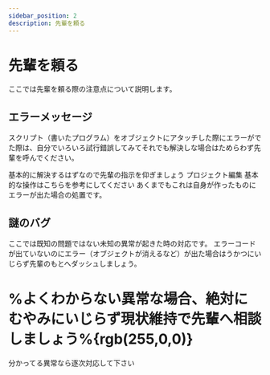 ```yaml
---
sidebar_position: 2
description: 先輩を頼る
---
```


# 先輩を頼る
ここでは先輩を頼る際の注意点について説明します。

## エラーメッセージ
スクリプト（書いたプログラム）をオブジェクトにアタッチした際にエラーがでた際は、自分でいろいろ試行錯誤してみてそれでも解決しな場合はためらわず先輩を呼んでください。

基本的に解決するはずなので先輩の指示を仰ぎましょう
プロジェクト編集 基本的な操作はこちらを参考にしてください
あくまでもこれは自身が作ったものにエラーが出た場合の処置です。

## 謎のバグ
ここでは既知の問題ではない未知の異常が起きた時の対応です。
エラーコードが出ていないのにエラー（オブジェクトが消えるなど）が出た場合はうかつにいじらず先輩のもとへダッシュしましょう。
#
# %よくわからない異常な場合、絶対にむやみにいじらず現状維持で先輩へ相談しましょう%{rgb(255,0,0)}
分かってる異常なら逐次対応して下さい